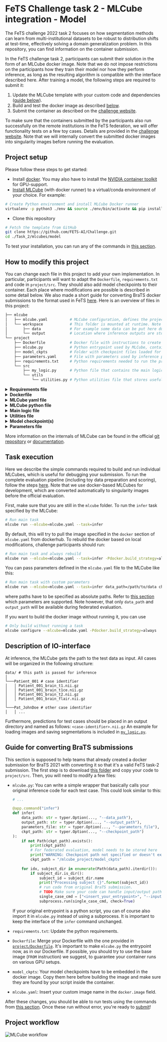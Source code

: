 # FeTS Challenge task 2 - MLCube integration - Model

The FeTS challenge 2022 task 2 focuses on how segmentation methods can learn from multi-institutional datasets to be robust to distribution shifts at test-time, effectively solving a domain generalization problem. In this repository, you can find information on the container submission.

In the FeTS challenge task 2, participants can submit their solution in the form of an MLCube docker image. Note that we do not impose restrictions on the participants how they train their model nor how they perform inference, as long as the resulting algorithm is compatible with the interface described here. After training a model, the following steps are required to submit it:

1. Update the MLCube template with your custom code and dependencies ([guide below](#how-to-modify-this-project)).
2. Build and test the docker image as described [below](#task-execution).
3. Submit the container as described on the [challenge website](https://www.synapse.org/Synapse:syn28546456/wiki/630620).

To make sure that the containers submitted by the participants also run successfully on the remote institutions in the FeTS federation, we will offer functionality tests on a few toy cases. Details are provided in the [challenge website](https://www.synapse.org/Synapse:syn28546456/wiki/630620). Note that we will internally convert the submitted docker images into singularity images before running the evaluation.

## Project setup

Please follow these steps to get started:

- Install [docker](https://docs.docker.com/engine/install/). You may also have to install the [NVIDIA container toolkit](https://docs.nvidia.com/datacenter/cloud-native/container-toolkit/install-guide.html#installing-on-ubuntu-and-debian) for GPU-support.
- [Install MLCube](https://mlcommons.github.io/mlcube/getting-started/) (with docker runner) to a virtual/conda environment of your choice. For example:

```bash
# Create Python environment and install MLCube Docker runner 
virtualenv -p python3 ./env && source ./env/bin/activate && pip install mlcube-docker
```

<!-- - (Optional) Install MLCube's singularity runner. -->
- Clone this repository

```bash
# Fetch the template from GitHub
git clone https://github.com/FETS-AI/Challenge.git
cd ./Task_2/mlcubes/model
```

To test your installation, you can run any of the commands in [this section](#task-execution).

## How to modify this project

You can change each file in this project to add your own implementation. In particular, participants will want to adapt the `Dockerfile`, `requirements.txt` and code in `project/src`. They should also add model checkpoints to their container. Each place where modifications are possible is described in some detail below. We also made a short guide for converting BraTS docker submissions to the format used in FeTS [here](#guide-for-converting-brats-submissions). Here is an overview of files in this project: 

```bash
├── mlcube
│   ├── mlcube.yaml          # MLCube configuration, defines the project, author, platform, docker and tasks.
│   └── workspace            # This folder is mounted at runtime. Note that it will be empty during fed. eval.
│       ├── data             # For example some data can be put here during local testing.
│       └── output           # Location where inference outputs are stored.
└── project
    ├── Dockerfile           # Docker file with instructions to create the image.
    ├── mlcube.py            # Python entrypoint used by MLCube, contains the logic for MLCube tasks.
    ├── model_ckpts          # Folder with checkpoint files loaded for inference.
    ├── parameters.yaml      # File with parameters used by inference procedure.
    ├── requirements.txt     # Python requirements needed to run the project inside Docker.
    └── src
        ├── my_logic.py      # Python file that contains the main logic of the project.
        └── utils
            └── utilities.py # Python utilities file that stores useful functions.
```

<details><summary><b>Requirements file </b></summary>
<p>

In this file (`requirements.txt`) you can add all the python dependencies needed for running your implementation. These dependencies will be installed during the creation of the docker image, which happens automatically when you run the ```mlcube run ...``` command.
</p>
</details>

<details><summary><b>Dockerfile </b></summary>
<p>

This file can be adapted to add your own docker labels, install some OS dependencies or to change the base docker image. Note however that we *strongly recommend* to use one of our proposed base images (`nvcr.io/nvidia/pytorch:20.08-py3` or tensorflow equivalent), to make sure your application can be executed in the federated evaluation. Note that the [pytorch (or tensorflow) version](https://docs.nvidia.com/deeplearning/frameworks/support-matrix/index.html) inside this container is 1.7.0 (or 2.2.0), so for inference you may not be able to use features introduced in later versions, unfortunately.

</p>
</details>

<details><summary><b>MLCube yaml file </b></summary>
<p>

`mlcube.yaml` contains instructions about the docker image and platform that will be used, information about the project (name, description, authors), and also the tasks defined for the project. **Note** that this file is not submitted and changes will hence not have any effect in the official evaluation. We will use the provided template with the name of your docker image instead. To change the name of your docker image, you can use the `docker.image` field in the `mlcube.yaml` or use `docker tag` after building it.

In the existing implementation you will find the `infer` task, which will be executed in the federated evaluation. It takes the following parameters:

- Input parameters:
  - data_path: folder path containing input data
  - checkpoint_path: folder path containing model checkpoints
  - parameters_file: Extra parameters
- Output parameters:
  - output_path: folder path where output data will be stored

This task loads the input data, processes it and then saves the output result in the output_path. It also prints some information from the extra parameters.

</p>
</details>

<details><summary><b>MLCube python file </b></summary>
<p>

The `mlcube.py` file is the handler file and entrypoint described in the dockerfile. Here you can find all the logic related to how to process each MLCube task. For most challenge participants, the provided template should be usable without modifications.
Note that the *infer* task is the only one that will be executed in the evaluation pipeline.
If you still want to add a new task for your convenience (for example model training), you have to define it inside `mlcube.yaml` with its input and output parameters and then add the logic to handle this new task inside the `mlcube.py` file.

</p>
</details>

<details><summary><b>Main logic file </b></summary>
<p>

The `my_logic.py` file contains the main logic of the project; hence most of the custom implementations by challenge participants are required here. This logic file is called from the `mlcube.py` file.

*Please make sure* that your MLCube obeys the [conventions for input/output folders](#description-of-io-interface) after modification!

</p>
</details>

<details><summary><b>Utilities file </b></summary>
<p>

In the `utilities.py` file you can add some functions that will be useful for your main implementation. In this case, the functions from the utilities file are used inside the main logic file.

</p>
</details>

<details><summary><b>Model checkpoint(s) </b></summary>
<p>

This directory contains model checkpoints that are loaded for inference. The checkpoints used for a challenge submission have to be stored inside the MLCube to guarantee reproducibility. Therefore, please copy them to the `project/model_ckpts` directory, which will be copied to the docker image if you use the provided Dockerfile.
When testing your MLCube locally, different checkpoint directories can be passed to an existing MLCube without rebuilding the image, as described in the [example section](#tasks-execution)). 

</p>
</details>

<details><summary><b>Parameters file </b></summary>
<p>

This file (`parameters.yaml`) contains all extra parameters that aren't files or directories. For example, here you can place all the hyperparameters that you will use for training a model. The parameters used for a challenge submission have to be stored inside the MLCube to guarantee reproducibility. Therefore, please copy the final paramters to the `project/parameters.yaml` file, which will be copied to the docker image if you use the provided Dockerfile.
When testing your MLCube locally, different parameter files can be passed to an existing MLCube without rebuilding the image, as described in the [example section](#tasks-execution)).

</p>
</details>

More information on the internals of MLCube can be found in the official [git repository](https://github.com/mlcommons/mlcube) or [documentation](https://mlcommons.github.io/mlcube/). 

## Task execution

Here we describe the simple commands required to build and run individual MLCubes, which is useful for debugging your submission.
To run the complete evaluation pipeline (including toy data preparation and scoring), follow the steps [here](../../README.md#how-to-run-the-evaluation-pipeline-locally).
Note that we use docker-based MLCubes for development, which are converted automatically to singularity images before the official evaluation.

First, make sure that you are still in the `mlcube` folder. To run the `infer` task specified by the MLCube:

```bash
# Run main task
mlcube run --mlcube=mlcube.yaml --task=infer
```

By default, this will try to pull the image specified in the `docker` section of `mlcube.yaml` from dockerhub. To rebuild the docker based on local modifications, challenge participants should run:

```Bash
# Run main task and always rebuild
mlcube run --mlcube=mlcube.yaml --task=infer -Pdocker.build_strategy=always
```

You can pass parameters defined in the `mlcube.yaml` file to the MLCube like this:

```Bash
# Run main task with custom parameters
mlcube run --mlcube=mlcube.yaml --task=infer data_path=/path/to/data checkpoint_path=/path/to/checkpoints
```

where paths have to be specified as absolute paths. Refer to [this section](#mlcube-yaml-file) which parameters are supported. Note however, that only `data_path` and `output_path` will be available during federated evaluation.

If you want to build the docker image without running it, you can use

```Bash
# Only build without running a task
mlcube configure --mlcube=mlcube.yaml -Pdocker.build_strategy=always
```

## Description of IO-interface

At inference, the MLCube gets the path to the test data as input. All cases will be organized in the following structure:

```
data/ # this path is passed for inference
│
└───Patient_001 # case identifier
│   │ Patient_001_brain_t1.nii.gz
│   │ Patient_001_brain_t1ce.nii.gz
│   │ Patient_001_brain_t2.nii.gz
│   │ Patient_001_brain_flair.nii.gz
│   
└───Pat_JohnDoe # other case identifier
│   │ ...
```

Furthermore, predictions for test cases should be placed in an output directory and named as follows: `<case-identifier>.nii.gz`
An example for loading images and saving segmentations is included in [`my_logic.py`](project/src/my_logic.py).


## Guide for converting BraTS submissions

This section is supposed to help teams that already created a docker submission for BraTS 2021 with converting it so that it's a valid FeTS task-2 submission. The first step is to download [this folder](.) and copy your code to `project/src`. Then, you will need to modify a few files:

- `mlcube.py`: You can write a simple wrapper that basically calls your original inference code for each test case. This could look similar to this:
  ```python
  # ...

  @app.command("infer")
  def infer(
      data_path: str = typer.Option(..., "--data_path"),
      output_path: str = typer.Option(..., "--output_path"),
      parameters_file: str = typer.Option(..., "--parameters_file"),
      ckpt_path: str = typer.Option(..., "--checkpoint_path")
  ):
      if not Path(ckpt_path).exists():
          print(ckpt_path)
          # For federated evaluation, model needs to be stored here
          print("WARNING: Checkpoint path not specified or doesn't exist. Using default path instead.")
          ckpt_path = "/mlcube_project/model_ckpts"
      
      for idx, subject_dir in enumerate(Path(data_path).iterdir()):
          if subject_dir.is_dir():
              subject_id = subject_dir.name
              print("Processing subject {}".format(subject_id))
              # run code from original BraTS submission. 
              # TODO Make sure your code can handle input/output paths as arguments: --input and --output. Also make sure outputs from previous runs in the output are not overwritten
              single_case_cmd = ["<insert_your_entrypoint>", "--input", str(subject_dir), "--output", str(output_path)]
              subprocess.run(single_case_cmd, check=True)
  ```
  If your original entrypoint is a python script, you can of course also import it in `mlcube.py` instead of using a subprocess. It is important to keep the interface of the `infer` command unchanged.

- `requirements.txt`: Update the python requirements.

- `Dockerfile`: Merge your Dockerfile with the one provided in [`project/Dockerfile`](./project/Dockerfile). It's important to make `mlcube.py` the entrypoint now, as in our Dockerfile. If possible, you should try to use the base image (`FROM` instruction) we suggest, to guarantee your container runs on various GPU setups.

- `model_ckpts`: Your model checkpoints have to be embedded in the docker image. Copy them here before building the image and make sure they are found by your script inside the container.

- `mlcube.yaml`: Insert your custom image name in the `docker.image` field.

After these changes, you should be able to run tests using the commands from [this section](#task-execution). Once these run without error, you're ready to [submit](https://www.synapse.org/Synapse:syn28546456/wiki/630620)!

## Project workflow

![MLCube workflow](https://i.imgur.com/qXRp3Tb.png)